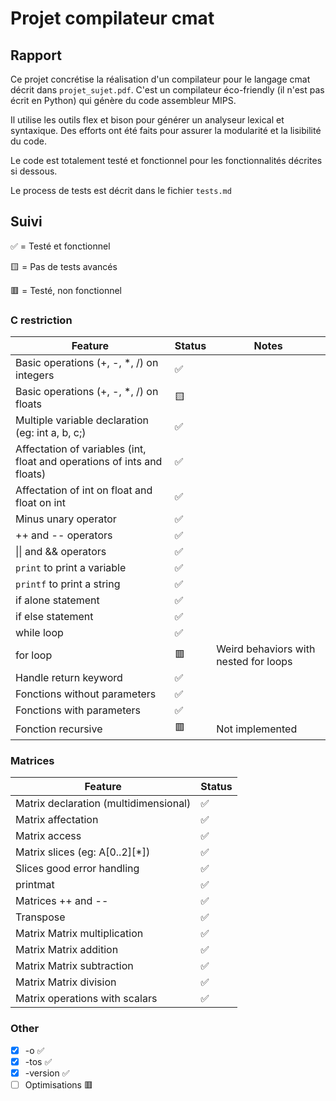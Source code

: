 # Projet compilateur cmat
## Rapport
Ce projet concrétise la réalisation d'un compilateur pour le langage cmat décrit dans `projet_sujet.pdf`.
C'est un compilateur éco-friendly (il n'est pas écrit en Python) qui génère du code assembleur MIPS. 

Il utilise les outils flex et bison pour générer un analyseur lexical et syntaxique. 
Des efforts ont été faits pour assurer la modularité et la lisibilité du code. 

Le code est totalement testé et fonctionnel pour les fonctionnalités décrites si dessous.

Le process de tests est décrit dans le fichier `tests.md`

## Suivi

✅ = Testé et fonctionnel

🟨 = Pas de tests avancés

🟥 = Testé, non fonctionnel

### C restriction
| Feature | Status | Notes |
|---------|--------|-------|
| Basic operations (+, -, *, /) on integers | ✅ | |
| Basic operations (+, -, *, /) on floats | 🟨 | |
| Multiple variable declaration (eg: int a, b, c;) | ✅ | |
| Affectation of variables (int, float and operations of ints and floats) | ✅ | |
| Affectation of int on float and float on int | ✅ | |
| Minus unary operator | ✅ | |
| ++ and -- operators | ✅ | |
| \|\| and && operators | ✅ | |
| `print` to print a variable | ✅ | |
| `printf` to print a string | ✅ | |
| if alone statement | ✅ | |
| if else statement | ✅ | |
| while loop | ✅ | |
| for loop | 🟥 | Weird behaviors with nested for loops |
| Handle return keyword | ✅ | |
| Fonctions without parameters | ✅ | |
| Fonctions with parameters | ✅ | |
| Fonction recursive |🟥 | Not implemented |


### Matrices

| Feature | Status |
|---------|--------|
| Matrix declaration (multidimensional) | ✅ 
| Matrix affectation | ✅ 
| Matrix access | ✅ 
| Matrix slices (eg: A[0..2][*]) | ✅ |
| Slices good error handling |✅ 
| printmat | ✅ 
| Matrices ++ and -- | ✅ 
| Transpose |✅ 
| Matrix Matrix multiplication | ✅ 
| Matrix Matrix addition | ✅ 
| Matrix Matrix subtraction | ✅ 
| Matrix Matrix division | ✅ 
| Matrix operations with scalars |✅ 

### Other

- [x] -o ✅
- [x] -tos ✅
- [x] -version ✅
- [ ] Optimisations 🟥